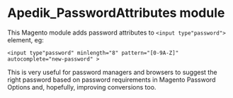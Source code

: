 # Apedik_PasswordAttributes module

This Magento module adds password attributes to `<input type"password">` element, eg:

```<input type"password" minlength="8" pattern="[0-9A-Z]"  autocomplete="new-password" >```

This is very useful for password managers and browsers to suggest the right password based on password requirements in Magento Password Options and, hopefully, improving conversions too.

